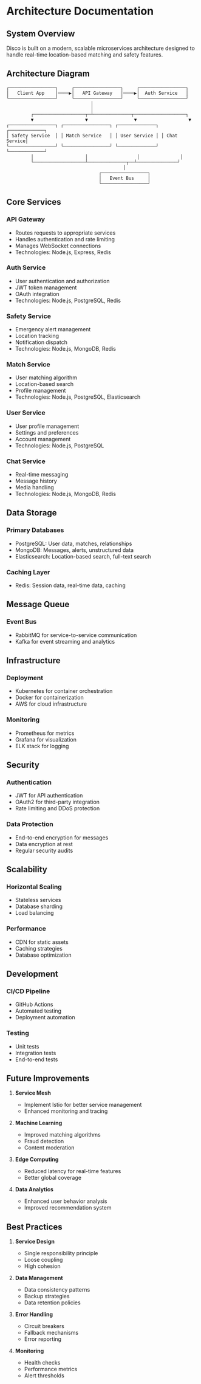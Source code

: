 # Architecture Documentation

## System Overview

Disco is built on a modern, scalable microservices architecture designed to handle real-time location-based matching and safety features.

## Architecture Diagram

```
┌─────────────────┐     ┌─────────────────┐     ┌─────────────────┐
│   Client App    │────▶│   API Gateway   │────▶│  Auth Service   │
└─────────────────┘     └─────────────────┘     └─────────────────┘
                               │
                               │
         ┌───────────────────┬─┴──────────────┬───────────────────┐
         ▼                   ▼                 ▼                   ▼
┌─────────────────┐ ┌─────────────────┐ ┌──────────────┐ ┌─────────────┐
│ Safety Service  │ │ Match Service   │ │ User Service │ │ Chat Service│
└─────────────────┘ └─────────────────┘ └──────────────┘ └─────────────┘
         │                   │                  │               │
         └───────────────────┴──────────────┬──┴───────────────┘
                                           │
                                  ┌─────────────────┐
                                  │   Event Bus     │
                                  └─────────────────┘
```

## Core Services

### API Gateway

- Routes requests to appropriate services
- Handles authentication and rate limiting
- Manages WebSocket connections
- Technologies: Node.js, Express, Redis

### Auth Service

- User authentication and authorization
- JWT token management
- OAuth integration
- Technologies: Node.js, PostgreSQL, Redis

### Safety Service

- Emergency alert management
- Location tracking
- Notification dispatch
- Technologies: Node.js, MongoDB, Redis

### Match Service

- User matching algorithm
- Location-based search
- Profile management
- Technologies: Node.js, PostgreSQL, Elasticsearch

### User Service

- User profile management
- Settings and preferences
- Account management
- Technologies: Node.js, PostgreSQL

### Chat Service

- Real-time messaging
- Message history
- Media handling
- Technologies: Node.js, MongoDB, Redis

## Data Storage

### Primary Databases

- PostgreSQL: User data, matches, relationships
- MongoDB: Messages, alerts, unstructured data
- Elasticsearch: Location-based search, full-text search

### Caching Layer

- Redis: Session data, real-time data, caching

## Message Queue

### Event Bus

- RabbitMQ for service-to-service communication
- Kafka for event streaming and analytics

## Infrastructure

### Deployment

- Kubernetes for container orchestration
- Docker for containerization
- AWS for cloud infrastructure

### Monitoring

- Prometheus for metrics
- Grafana for visualization
- ELK stack for logging

## Security

### Authentication

- JWT for API authentication
- OAuth2 for third-party integration
- Rate limiting and DDoS protection

### Data Protection

- End-to-end encryption for messages
- Data encryption at rest
- Regular security audits

## Scalability

### Horizontal Scaling

- Stateless services
- Database sharding
- Load balancing

### Performance

- CDN for static assets
- Caching strategies
- Database optimization

## Development

### CI/CD Pipeline

- GitHub Actions
- Automated testing
- Deployment automation

### Testing

- Unit tests
- Integration tests
- End-to-end tests

## Future Improvements

1. **Service Mesh**

   - Implement Istio for better service management
   - Enhanced monitoring and tracing

2. **Machine Learning**

   - Improved matching algorithms
   - Fraud detection
   - Content moderation

3. **Edge Computing**

   - Reduced latency for real-time features
   - Better global coverage

4. **Data Analytics**
   - Enhanced user behavior analysis
   - Improved recommendation system

## Best Practices

1. **Service Design**

   - Single responsibility principle
   - Loose coupling
   - High cohesion

2. **Data Management**

   - Data consistency patterns
   - Backup strategies
   - Data retention policies

3. **Error Handling**

   - Circuit breakers
   - Fallback mechanisms
   - Error reporting

4. **Monitoring**
   - Health checks
   - Performance metrics
   - Alert thresholds
